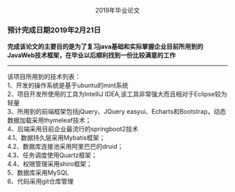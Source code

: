 <p align="center"> 2019年毕业论文 </p>
<h3> 预计完成日期2019年2月21日</h3>
<b>完成该论文的主要目的是为了复习java基础和实际掌握企业目前所用到的JavaWeb技术框架，在毕业以后顺利找到一份比较满意的工作</b>
<hr color="blue"/>
该项目所用到的技术列表：</br>
1、开发的操作系统是基于ubuntu的mint系统</br>
2、项目开发所使用的工具为IntelliJ IDEA,该工具非常强大而且相对于Eclipse较为轻量</br>
3、所用到的前端框架包括jQuery、JQuery easyui、Echarts和Bootstrap，动态数据加载采用thymeleaf技术；</br>
4、后端采用目前企业最流行的springboot2技术</br>
  4.1、数据持久层采用Mybatis框架；</br>
  4.2、数据库连接池采用阿里巴巴的druid；</br>
  4.3、任务调度使用Quartz框架；</br>
  4.4、权限管理采用shiro框架；</br>
5、数据库采用MySQL</br>
6、代码采用git仓库管理



